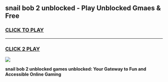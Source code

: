
## snail bob 2 unblocked - Play Unblocked Gmaes & Free
<h3>
<a href="https://news.freeplayer.one?title=snail_bob_2_unblocked&ref=16F">CLICK TO PLAY</a></h3>
<hr>

<h3>
<a href="https://news.freeplayer.one?title=snail_bob_2_unblocked&ref=16F">CLICK 2 PLAY</a>
  
</h3>

<a href="https://news.freeplayer.one?title=snail_bob_2_unblocked&ref=16F/"><img src="https://clearcache.store/games.png"></a>


**snail bob 2 unblocked games unblocked: Your Gateway to Fun and Accessible Online Gaming**
